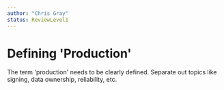 ```yaml
---
author: "Chris Gray"
status: ReviewLevel1
---
```


# Defining 'Production'

The term 'production' needs to be clearly defined. Separate out topics like
signing, data ownership, reliability, etc.
